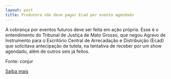 ```yaml
---
layout: post
title: Produtora não deve pagar Ecad por evento agendado
---
```

<p>A cobrança por eventos futuros deve ser feita em ação própria. Esse é o entendimento do Tribunal de Justiça de Mato Grosso, que negou Agravo de Instrumento para o Escritório Central de Arrecadação e Distribuição (Ecad) que solicitava antecipação de tutela, na tentativa de receber por um show agendado, além de outros seis já feitos.</p><p>Fonte: conjur</p><p><a href="http://www.conjur.com.br/2009-mai-10/produtora-shows-nao-pagar-ecad-evento-futuro" target="_blank">Saiba mais </a></p>
